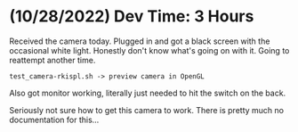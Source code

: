 # (10/28/2022) Dev Time: 3 Hours

Received the camera today. Plugged in and got a black screen with the occasional white light. Honestly don't know what's going on with it. Going to reattempt another time.

`test_camera-rkispl.sh -> preview camera in OpenGL`

Also got monitor working, literally just needed to hit the switch on the back.

Seriously not sure how to get this camera to work. There is pretty much no documentation for this...
